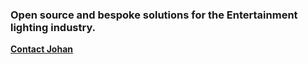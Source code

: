 ### Open source and bespoke solutions for the Entertainment lighting industry.  
**[Contact Johan](mailto:hello@gobo.ws?subject=gobo.ws%20contact)**
